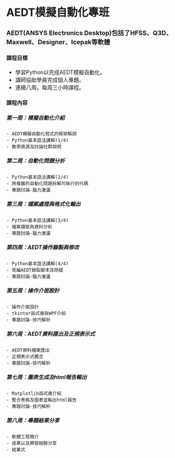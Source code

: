 # AEDT模擬自動化專班
### AEDT(ANSYS Electronics Desktop)包括了HFSS、Q3D、Maxwell、Designer、Icepak等軟體

#### 課程目標
- 學習Python以完成AEDT模擬自動化。
- 講師協助學員完成個人專題。
- 連續八周，每周三小時課程。

#### 課程內容
##### 第一周：模擬自動化介紹
    - AEDT模擬自動化程式的框架解說
    - Python基本語法講解(1/4)
    - 教學資源及討論社群說明
##### 第二周：自動化問題分析
    - Python基本語法講解(2/4)
    - 將複雜的自動化問題拆解可執行的代碼
    - 專題討論-腦力激盪
##### 第三周：檔案處理與格式化輸出
    - Python基本語法講解(3/4)
    - 檔案讀取與資料分析
    - 專題討論-腦力激盪
##### 第四周：AEDT操作錄製與修改
    - Python基本語法講解(4/4)
    - 改編AEDT錄製腳本及除錯
    - 專題討論-腦力激盪
##### 第五周：操作介面設計
    - 操作介面設計
    - tkinter函式庫與WPF介紹
    - 專題討論-技巧解析
##### 第六周：AEDT資料匯出及正規表示式
    - AEDT資料檔案匯出
    - 正規表示式概念
    - 專題討論-技巧解析    
##### 第七周：圖表生成及html報告輸出
    - Matplotlib函式庫介紹
    - 整合表格及圖表並輸出html報告
    - 專題討論-技巧解析
##### 第八周：專題結果分享
    - 軟體工程簡介
    - 成果以及開發經驗分享
    - 結業式
